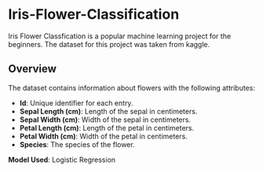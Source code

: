 # Iris-Flower-Classification
Iris Flower Classfication is a popular machine learning project for the beginners. The dataset for this project was taken from kaggle.

## Overview

The dataset contains information about flowers with the following attributes:

- **Id**: Unique identifier for each entry.
- **Sepal Length (cm)**: Length of the sepal in centimeters.
- **Sepal Width (cm)**: Width of the sepal in centimeters.
- **Petal Length (cm)**: Length of the petal in centimeters.
- **Petal Width (cm)**: Width of the petal in centimeters.
- **Species**: The species of the flower.

**Model Used**: Logistic Regression
